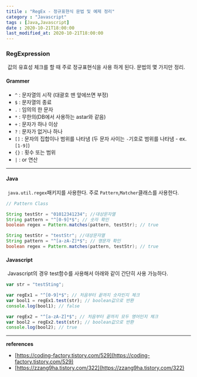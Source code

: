 ```yaml
---
titile : "RegEx - 정규표현식 문법 및 예제 정리"
category : "Javascript"
tags : [Java,Javascript]
date : 2020-10-21T18:00:00
last_modified_at: 2020-10-21T18:00:00
---
```

### RegExpression

​	값의 유효성 체크를 할 때 주로 정규표현식을 사용 하게 된다. 문법의 몇 가지만 정리.

#### Grammer

- `^` : 문자열의 시작 (대괄호 맨 앞에쓰면 부정)
- `$` : 문자열의 종료
- `.` : 임의의 한 문자
- `*` : 무한의(DB에서 사용하는 astar와 같음)
- `+` : 문자가 하나 이상
- `?` : 문자가 없거나 하나
- `[]` : 문자의 집합이나 범위를 나타냄 (두 문자 사이는 `-`기호로 범위를 나타냄 - ex. `[1-9]`)
- `{}` : 횟수 또는 범위
- `|` : or 연산

---

#### Java

​	`java.util.regex`패키지를 사용한다. 주로 `Pattern`,`Matcher`클래스를 사용한다.

```java
// Pattern Class

String testStr = "01012341234"; //대상문자열
String pattern = "^[0-9]*$"; // 숫자 확인
boolean regex = Pattern.matches(pattern, testStr); // true

String testStr = "testStr"; //대상문자열
String pattern = "^[a-zA-Z]*$"; // 영문자 확인
boolean regex = Pattern.matches(pattern, testStr); // true
```



#### Javascript

​	Javascript의 경우 test함수를 사용해서 아래와 같이 간단히 사용 가능하다.

```javascript
var str = "testSting";

var regEx1 = "^[0-9]*$"; // 처음부터 끝까지 숫자인지 체크
var bool1 = regEx1.test(str); // boolean값으로 반환
console.log(bool1); // false

var regEx2 = "^[a-zA-Z]*$"; // 처음부터 끝까지 모두 영어인지 체크
var bool2 = regEx2.test(str); // boolean값으로 반환
console.log(bool2); // true
```



---

**references**

- [https://coding-factory.tistory.com/529](https://coding-factory.tistory.com/529)
- [https://zzang9ha.tistory.com/322](https://zzang9ha.tistory.com/322)